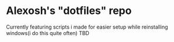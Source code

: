 # Alexosh's "dotfiles" repo
Currently featuring scripts i made for easier setup while reinstalling windows(i do this quite often)
TBD
